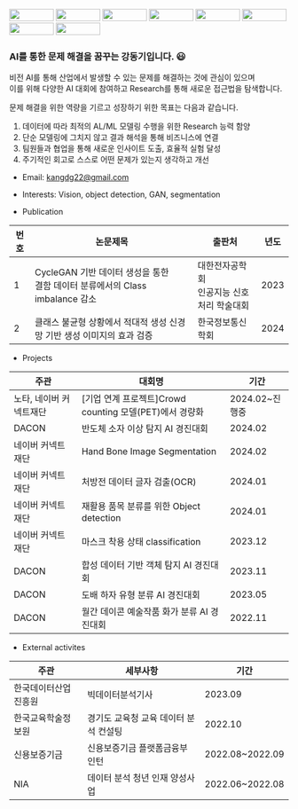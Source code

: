 <img src="https://img.shields.io/badge/Python-3776AB?style=flat-square&logo=Python&logoColor=white" width='80' height='22'/> <img src="https://img.shields.io/badge/Pytorch-EE4C2C?style=flat-square&logo=Pytorch&logoColor=white" width='80' height='22'/>   <img src="https://img.shields.io/badge/OpenCV-5C3EE8?style=flat-square&logo=OpenCV&logoColor=white" width='80' height='22'/>  <img src="https://img.shields.io/badge/Git-F05032?style=flat-square&logo=Git&logoColor=white" width='80' height='22'/>  <img src="https://img.shields.io/badge/MySQL-4479A1?style=flat-square&logo=MySQL&logoColor=white" width='80' height='22'/>  <img src="https://img.shields.io/badge/NumPy-013243?style=flat-square&logo=NumPy&logoColor=white" width='80' height='22'/>  <img src="https://img.shields.io/badge/pandas-150458?style=flat-square&logo=pandas&logoColor=white" width='80' height='22'/>  <img src="https://img.shields.io/badge/scikit-learn-F7931E?style=flat-square&logo=scikit-learn&logoColor=white" width='80' height='22'/>   

### AI를 통한 문제 해결을 꿈꾸는 강동기입니다. :smiley: 

비전 AI를 통해 산업에서 발생할 수 있는 문제를 해결하는 것에 관심이 있으며 <br>
이를 위해 다양한 AI 대회에 참여하고 Research를 통해 새로운 접근법을 탐색합니다.

문제 해결을 위한 역량을 기르고 성장하기 위한 목표는 다음과 같습니다.

  1. 데이터에 따라 최적의 AL/ML 모델링 수행을 위한 Research 능력 함양
  2. 단순 모델링에 그치지 않고 결과 해석을 통해 비즈니스에 연결
  3. 팀원들과 협업을 통해 새로운 인사이트 도출, 효율적 실험 달성
  4. 주기적인 회고로 스스로 어떤 문제가 있는지 생각하고 개선

* Email: kangdg22@gmail.com
* Interests: Vision, object detection, GAN, segmentation

* Publication

|번호|논문제목|출판처|년도|
|---|---|---|---|
|1|CycleGAN 기반 데이터 생성을 통한 <br> 결함 데이터 분류에서의 Class imbalance 감소|대한전자공학회 <br> 인공지능 신호처리 학술대회|2023|
|2|클래스 불균형 상황에서 적대적 생성 신경망 기반 생성 이미지의 효과 검증|한국정보통신학회|2024|

* Projects

|주관|대회명|기간|
|---|---|---|
|노타, 네이버 커넥트재단|[기업 연계 프로젝트]Crowd counting 모델(PET)에서 경량화|2024.02~진행중|
|DACON|반도체 소자 이상 탐지 AI 경진대회|2024.02|
|네이버 커넥트재단|Hand Bone Image Segmentation|2024.02|
|네이버 커넥트재단|처방전 데이터 글자 검출(OCR)|2024.01|
|네이버 커넥트재단|재활용 품목 분류를 위한 Object detection|2024.01|
|네이버 커넥트재단|마스크 착용 상태 classification|2023.12|
|DACON|합성 데이터 기반 객체 탐지 AI 경진대회|2023.11|
|DACON|도배 하자 유형 분류 AI 경진대회|2023.05|
|DACON|월간 데이콘 예술작품 화가 분류 AI 경진대회|2022.11|

* External activites
  
|주관|세부사항|기간|
|---|---|---|
|한국데이터산업진흥원|빅데이터분석기사|2023.09|
|한국교육학술정보원|경기도 교육청 교육 데이터 분석 컨설팅|2022.10|
|신용보증기금|신용보증기금 플랫폼금융부 인턴|2022.08~2022.09|
|NIA|데이터 분석 청년 인재 양성사업|2022.06~2022.08|
